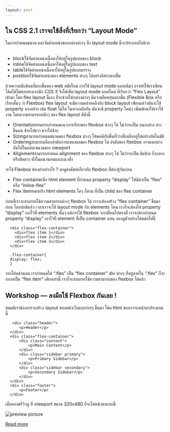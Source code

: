```yaml
---
layout: post
---
```


## ใน CSS 2.1 เราจะใช้สิ่งที่เรียกว่า “Layout Mode” 
ในการกำหนดขนาด และจัดตำแหน่งของกล่องต่างๆ ซึ่ง layout mode นี้จะประกอบไปด้วย<br/>
<br/>
  - blockใช้จัดตำแหน่งเนื้อหาให้อยู่ในรูปแบบของ block
  - inlineใช้จัดตำแหน่งเนื้อหาให้อยู่ในรูปแบบของ text
  - tableใช้จัดตำแหน่งเนื้อหาให้อยู่ในรูปแบบตาราง
  - positionใช้จัดตำแหน่งของ elements ต่างๆ ได้อย่างอิสระมากขึ้น
  
  ด้วยความซับซ้อนที่มากขึ้นของ web สมัยใหม่ การใช้ layout mode แบบเดิมๆ อาจทำให้เราเขียนโค้ดได้ไม่ค่อยสะดวกนัก CSS 3 จึงได้เพิ่ม layout mode แบบใหม่ ที่เรียกว่า “Flex Layout” เข้ามา โดย flex layout นี้เอง ที่จะช่วยให้กล่องต่างๆ มีความยืดหยุ่นมากขึ้น (Flexible Box หรือเรียกสั้นๆ ว่า Flexbox)
flex layout จะมีความคล้ายคลึงกับ block layout เพียงแต่ว่ามันจะใช้ property บางอย่าง เช่น float ไม่ได้ ในทางกลับกัน มันจะมี property ใหม่ๆ เพิ่มเข้ามาให้เราใช้งาน โดยความสามารถหลักๆ ของ flex layout มีดังนี้

  - Orientationสามารถกำหนดแนวการเรียงของ flexbox ต่างๆ ได้ ไม่ว่าจะเป็น บนลงล่าง ล่างขึ้นบน ซ้ายไปขวา ขวาไปซ้าย
  - Sizingสามารถกำหนดขนาดของ flexbox ต่างๆ ให้พอดีกับพื้นที่ว่างที่เหลืออยู่ได้อย่างอัตโนมัติ
  - Orderingสามารถเลือกลำดับการแสดงผลของ flexbox ได้ ลำดับของ flexbox อาจแตกต่างกันไปในแต่ละขนาดของ viewport
  - Alignmentสามารถกำหนด alignment ของ flexbox ต่างๆ ได้ ไม่ว่าจะเป็น ชิดซ้าย กึ่งกลาง หรือชิดขวา ทั้งในแนวนอนและแนวตั้ง
  
  จะใช้ Flexbox ต้องทำอย่างไร ?
มาดูคำศัพท์เกี่ยวกับ flexbox ที่ต้องรู้กันก่อน
  - Flex containerคือ html element ที่กำหนด property “display” ให้มีค่าเป็น “flex” หรือ “inline-flex”
  - Flex itemหมายถึง html elements ใดๆ ก็ตาม ที่เป็น child ของ flex container
  
  ก่อนที่เราจะสามารถใช้ความสามารถต่างๆ flexbox ได้ เราจะต้องสร้าง “flex container” ขึ้นมาก่อน โดยปกติแล้ว เวลาเราจะใช้ layout mode กับ elements ไหน เราก็จะต้องใส่ property “display” เอาไว้ที่ elements นั้นๆ แต่การใช้ flexbox จะเปลี่ยนไปตรงที่ เราจะต้องกำหนด property “display” เอาไว้ที่ element ที่เป็น container แทน ลองดูตัวอย่างโค้ดต่อไปนี้
  
  ```
    <div class="flex-container">
      <div>flex item 1</div>
      <div>flex item 2</div>
      <div>flex item 3</div>
    </div>
    
    .flex-container{
    display: flex;
    }
```

จากโค้ดด้านบน เรากำหนดให้ “.flex” เป็น “flex container” div ต่างๆ ที่อยู่ภายใน “.flex” ก็จะกลายเป็น “flex item” เพียงเท่านี้ เราก็จะสามารถใช้ความสามารถของ flexbox ได้แล้ว

## Workshop — ลงมือใช้ Flexbox กันเลย !
สมมติเราต้องการจะสร้าง layout ของหน้าเว็บแบบง่ายๆ ขึ้นมา โค้ด html ของเราจะหน้าตาประมาณนี้

```
   <div class="header">
      <p>Header</p>
  </div>
  <div class="flex-container">
      <div class="content">
          <p>Main Content</p>
      </div>
      <div class="sidebar primary">
          <p>Primary Sidebar</p>
      </div>
      <div class="sidebar secondary">
          <p>Secondary Sidebar</p>
      </div>
  </div>
  <div class="footer">
      <p>Footer</p>
  </div>
  ```
  
  เมื่อลองพรีวิวดู ที่ viewport ขนาด 320x480 ก็จะได้หน้าตาแบบนี้
  
  
  ![preview picture](https://miro.medium.com/max/400/0*2rohhyyDY5JDNrq-.png)
  
  [Read more](https://medium.com/siamhtml/css-flexbox-%E0%B8%84%E0%B8%B7%E0%B8%AD%E0%B8%AD%E0%B8%B0%E0%B9%84%E0%B8%A3-%E0%B8%AA%E0%B8%AD%E0%B8%99%E0%B8%A7%E0%B8%B4%E0%B8%98%E0%B8%B5%E0%B9%83%E0%B8%8A%E0%B9%89-a2100b93efff)
